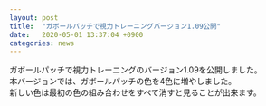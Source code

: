 ```yaml
---
layout: post
title:  "ガボールパッチで視力トレーニングバージョン1.09公開"
date:   2020-05-01 13:37:04 +0900
categories: news
---
```


ガボールパッチで視力トレーニングのバージョン1.09を公開しました。  
本バージョンでは、ガボールパッチの色を4色に増やしました。  
新しい色は最初の色の組み合わせをすべて消すと見ることが出来ます。
